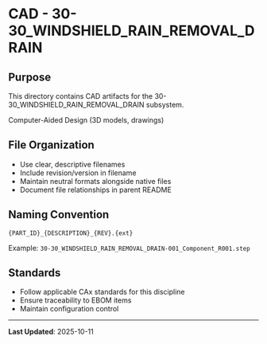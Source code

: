 # CAD - 30-30_WINDSHIELD_RAIN_REMOVAL_DRAIN

## Purpose

This directory contains CAD artifacts for the 30-30_WINDSHIELD_RAIN_REMOVAL_DRAIN subsystem.

Computer-Aided Design (3D models, drawings)

## File Organization

- Use clear, descriptive filenames
- Include revision/version in filename
- Maintain neutral formats alongside native files
- Document file relationships in parent README

## Naming Convention

```
{PART_ID}_{DESCRIPTION}_{REV}.{ext}
```

Example: `30-30_WINDSHIELD_RAIN_REMOVAL_DRAIN-001_Component_R001.step`

## Standards

- Follow applicable CAx standards for this discipline
- Ensure traceability to EBOM items
- Maintain configuration control

---

**Last Updated**: 2025-10-11
